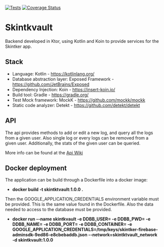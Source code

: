[![Tests](https://github.com/aloarte/skintkvault/actions/workflows/ci.yml/badge.svg)](https://github.com/aloarte/skintkvault/actions/workflows/ci.yml)
[![Coverage Status](https://codecov.io/github/aloarte/skintkvault/coverage.svg?branch=master)](https://app.codecov.io/gh/aloarte/skintkvault)
# Skintkvault

Backend developed in Ktor, using Kotlin and Koin to provide services for the Skintker app.

## Stack
* Language: Kotlin - https://kotlinlang.org/
* Database abstraction layer: Exposed Framework - https://github.com/JetBrains/Exposed
* Dependency Injection: Koin - https://insert-koin.io/
* Build tool: Gradle - https://gradle.org/
* Test Mock framework: MockK - https://github.com/mockk/mockk
* Static code analyzer: Detekt - https://github.com/detekt/detekt
## API

The api provides methods to add or edit a new log, and query all the logs from a given user. Also single log or every logs can be removed from a given user.
Additionally, the stats of the given user can be queried.

More info can be found at the [Api Wiki](https://github.com/aloarte/skintkvault/wiki/API-Guide)

## Docker deployment
The application can be build through a Dockerfile into a docker image:
* **docker build -t skintktvault:1.0.0 .**

Then the GOOGLE_APPLICATION_CREDENTIALS environment variable must be provided. This is the same value found in the Dockerfile. Also the data needed to access to the database must be provided.
* **docker run --name skintkvault -e DDBB_USER= -e DDBB_PWD= -e DDBB_NAME= -e DDBB_PORT= -e DDBB_CONTAINER= -e GOOGLE_APPLICATION_CREDENTIALS=/tmp/keys/skintker-firebase-adminsdk-9ed86-e8cbebaddb.json --network=skintktvault_network -d skintkvault:1.0.0**

